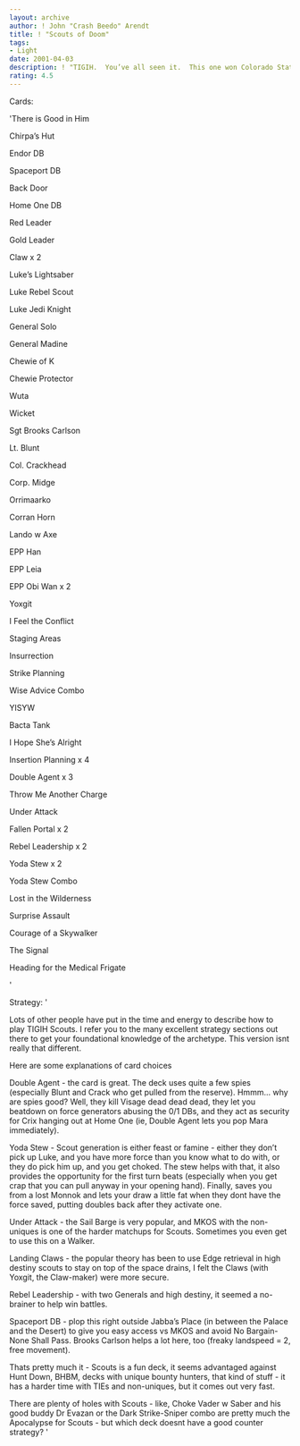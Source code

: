 ```yaml
---
layout: archive
author: ! John "Crash Beedo" Arendt
title: ! "Scouts of Doom"
tags:
- Light
date: 2001-04-03
description: ! "TIGIH.  You’ve all seen it.  This one won Colorado States."
rating: 4.5
---
```

Cards: 

'There is Good in Him


Chirpa&#8217;s Hut

Endor DB

Spaceport DB

Back Door

Home One DB


Red Leader

Gold Leader

Claw x 2

Luke&#8217;s Lightsaber


Luke Rebel Scout

Luke Jedi Knight

General Solo

General Madine

Chewie of K

Chewie Protector

Wuta

Wicket

Sgt Brooks Carlson

Lt. Blunt

Col. Crackhead

Corp. Midge

Orrimaarko

Corran Horn

Lando w Axe

EPP Han

EPP Leia

EPP Obi Wan x 2

Yoxgit


I Feel the Conflict

Staging Areas

Insurrection

Strike Planning

Wise Advice Combo

YISYW

Bacta Tank

I Hope She&#8217;s Alright


Insertion Planning x 4

Double Agent x 3

Throw Me Another Charge

Under Attack

Fallen Portal x 2

Rebel Leadership x 2

Yoda Stew x 2

Yoda Stew Combo

Lost in the Wilderness

Surprise Assault

Courage of a Skywalker

The Signal

Heading for the Medical Frigate

'

Strategy: '

Lots of other people have put in the time and energy to describe how to play TIGIH Scouts.  I refer you to the many excellent strategy sections out there to get your foundational knowledge of the archetype.  This version isnt really that different.


Here are some explanations of card choices


Double Agent - the card is great.  The deck uses quite a few spies (especially Blunt and Crack who get pulled from the reserve).  Hmmm... why are spies good?  Well, they kill Visage dead dead dead, they let you beatdown on force generators abusing the 0/1 DBs, and they act as security for Crix hanging out at Home One (ie, Double Agent lets you pop Mara immediately).


Yoda Stew - Scout generation is either feast or famine - either they don’t pick up Luke, and you have more force than you know what to do with, or they do pick him up, and you get choked.  The stew helps with that, it also provides the opportunity for the first turn beats (especially when you get crap that you can pull anyway in your opening hand).  Finally, saves you from a lost Monnok and lets your draw a little fat when they dont have the force saved, putting doubles back after they activate one.


Under Attack - the Sail Barge is very popular, and MKOS with the non-uniques is one of the harder matchups for Scouts.  Sometimes you even get to use this on a Walker.


Landing Claws - the popular theory has been to use Edge retrieval in high destiny scouts to stay on top of the space drains, I felt the Claws (with Yoxgit, the Claw-maker) were more secure.


Rebel Leadership - with two Generals and high destiny, it seemed a no-brainer to help win battles.


Spaceport DB - plop this right outside Jabba’s Place (in between the Palace and the Desert) to give you easy access vs MKOS and avoid No Bargain-None Shall Pass.  Brooks Carlson helps a lot here, too (freaky landspeed = 2, free movement).


Thats pretty much it - Scouts is a fun deck, it seems advantaged against Hunt Down, BHBM, decks with unique bounty hunters, that kind of stuff - it has a harder time with TIEs and non-uniques, but it comes out very fast.


There are plenty of holes with Scouts - like, Choke Vader w Saber and his good buddy Dr Evazan or the Dark Strike-Sniper combo are pretty much the Apocalypse for Scouts - but which deck doesnt have a good counter strategy?  '